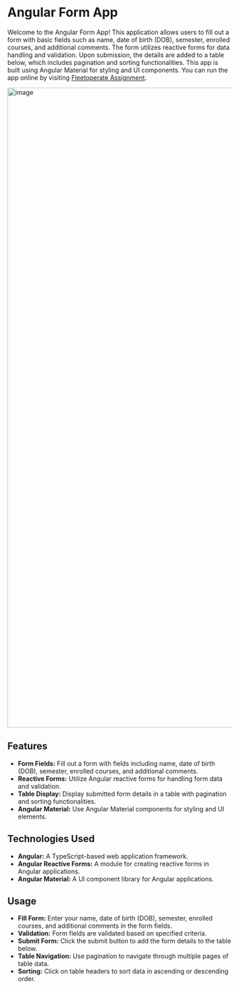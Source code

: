 # Angular Form App

Welcome to the Angular Form App! This application allows users to fill out a form with basic fields such as name, date of birth (DOB), semester, enrolled courses, and additional comments. The form utilizes reactive forms for data handling and validation. Upon submission, the details are added to a table below, which includes pagination and sorting functionalities. This app is built using Angular Material for styling and UI components. You can run the app online by visiting [Fleetoperate Assignment]([https://webofdeva-covid19tracker.netlify.app](https://webofdeva-fleetoperate.netlify.app/)).

<img width="1436" alt="image" src="https://github.com/Devadharshini-Nagarajan/FleetOperate-Assignment/assets/113491692/0782a287-e8cb-4ea9-8bb6-3001fe221aae">


## Features

- **Form Fields:** Fill out a form with fields including name, date of birth (DOB), semester, enrolled courses, and additional comments.
- **Reactive Forms:** Utilize Angular reactive forms for handling form data and validation.
- **Table Display:** Display submitted form details in a table with pagination and sorting functionalities.
- **Angular Material:** Use Angular Material components for styling and UI elements.

## Technologies Used

- **Angular:** A TypeScript-based web application framework.
- **Angular Reactive Forms:** A module for creating reactive forms in Angular applications.
- **Angular Material:** A UI component library for Angular applications.

## Usage

- **Fill Form:** Enter your name, date of birth (DOB), semester, enrolled courses, and additional comments in the form fields.
- **Validation:** Form fields are validated based on specified criteria.
- **Submit Form:** Click the submit button to add the form details to the table below.
- **Table Navigation:** Use pagination to navigate through multiple pages of table data.
- **Sorting:** Click on table headers to sort data in ascending or descending order.
